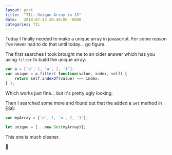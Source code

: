 ```yaml
---
layout: post
title:  "TIL: Unique Array in JS"
date:   2018-07-13 20:40:00 -0000
categories: TIL
---
```

Today I finally needed to make a unique array in javascript. For some reason I've never had to do that until today... go figure.

The first searches I took brought me to an older answer which has you using `filter` to build the unique array:
```js
var a = ['a', 1, 'a', 2, '1'];
var unique = a.filter( function(value, index, self) { 
    return self.indexOf(value) === index;
} );
```

Which works just fine... but it's pretty ugly looking.

Then I searched some more and found out that the added a `Set` method in ES6:

```js
var myArray = ['a', 1, 'a', 2, '1'];

let unique = [...new Set(myArray)]; 
```
This one is much cleaner.

💚